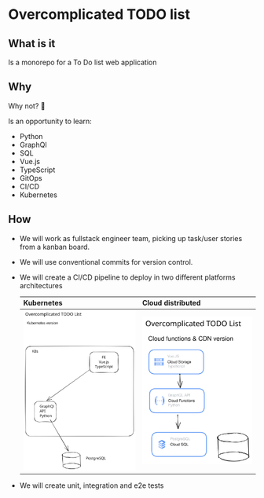 # Overcomplicated TODO list

## What is it

Is a monorepo for a To Do list web application

## Why

Why not? 🤷

Is an opportunity to learn:

- Python
- GraphQl
- SQL
- Vue.js
- TypeScript
- GitOps
- CI/CD
- Kubernetes

## How

- We will work as fullstack engineer team, picking up task/user stories from a kanban board.

- We will use conventional commits for version control.

- We will create a CI/CD pipeline to deploy in two different platforms architectures

  | Kubernetes                                               | Cloud distributed                                                 |
  | -------------------------------------------------------- | ----------------------------------------------------------------- |
  | ![kubernetes](docs/assets/over-complicated-todo-k8s.svg) | ![cloud distrubuted](docs/assets/over-complicated-todo-cloud.svg) |

- We will create unit, integration and e2e tests
